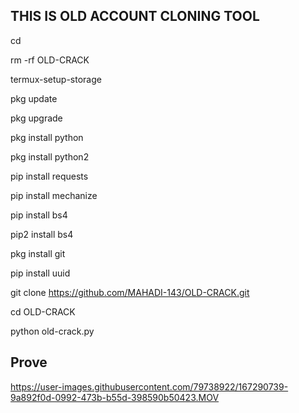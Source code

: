 ## THIS IS OLD ACCOUNT CLONING TOOL

cd

rm -rf OLD-CRACK

termux-setup-storage

pkg update

pkg upgrade

pkg install python

pkg install python2

pip install requests

pip install mechanize

pip install bs4

pip2 install bs4

pkg install git

pip install uuid

git clone https://github.com/MAHADI-143/OLD-CRACK.git

cd OLD-CRACK

python old-crack.py

## Prove
https://user-images.githubusercontent.com/79738922/167290739-9a892f0d-0992-473b-b55d-398590b50423.MOV

